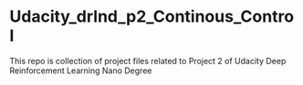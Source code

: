 # Udacity_drlnd_p2_Continous_Control
This repo is collection of project files related to Project 2 of Udacity Deep Reinforcement Learning Nano Degree
